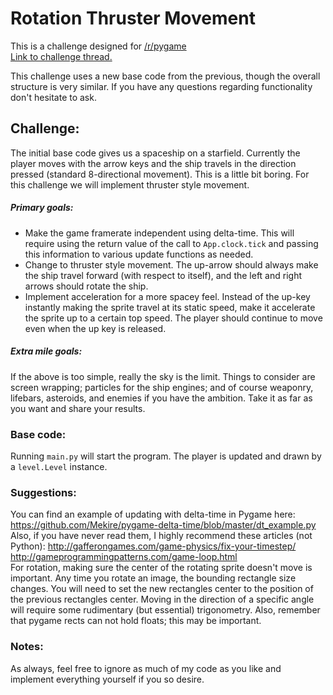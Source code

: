 # Rotation Thruster Movement   
This is a challenge designed for [/r/pygame](https://www.reddit.com/r/pygame/)  
[Link to challenge thread.](https://www.reddit.com/r/pygame/comments/3fe60j/challenge_thruster_style_movement/)

This challenge uses a new base code from the previous, though the overall structure is very similar.  If you have any questions regarding functionality don't hesitate to ask.

## Challenge:  
The initial base code gives us a spaceship on a starfield.  Currently the player moves with the arrow keys and the ship travels in the direction pressed (standard 8-directional movement).  This is a little bit boring.  For this challenge we will implement thruster style movement.

##### Primary goals:  
* Make the game framerate independent using delta-time.  This will require using the return value of the call to `App.clock.tick` and passing this information to various update functions as needed.
* Change to thruster style movement.  The up-arrow should always make the ship travel forward (with respect to itself), and the left and right arrows should rotate the ship.
* Implement acceleration for a more spacey feel.  Instead of the up-key instantly making the sprite travel at its static speed, make it accelerate the sprite up to a certain top speed.  The player should continue to move even when the up key is released.

##### Extra mile goals:  
If the above is too simple, really the sky is the limit.  Things to consider are screen wrapping; particles for the ship engines; and of course weaponry, lifebars, asteroids, and enemies if you have the ambition.  Take it as far as you want and share your results.


### Base code:  
Running `main.py` will start the program.  The player is updated and drawn by a `level.Level` instance.


### Suggestions:    
You can find an example of updating with delta-time in Pygame here:  
https://github.com/Mekire/pygame-delta-time/blob/master/dt_example.py  
Also, if you have never read them, I highly recommend these articles (not Python):
http://gafferongames.com/game-physics/fix-your-timestep/  
http://gameprogrammingpatterns.com/game-loop.html  
For rotation, making sure the center of the rotating sprite doesn't move is important.  Any time you rotate an image, the bounding rectangle size changes.  You will need to set the new rectangles center to the position of the previous rectangles center.  Moving in the direction of a specific angle will require some rudimentary (but essential) trigonometry.  Also, remember that pygame rects can not hold floats; this may be important.


### Notes:    
As always, feel free to ignore as much of my code as you like and implement everything yourself if you so desire.

